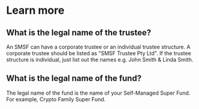 # Learn more  
  
  
## What is the legal name of the trustee?  

An SMSF can have a corporate trustee or an individual trustee structure. A corporate trustee should be listed as "SMSF Trustee Pty Ltd". If the trustee structure is individual, just list out the names e.g. John Smith & Linda Smith.  

## What is the legal name of the fund?  

The legal name of the fund is the name of your Self-Managed Super Fund. For example, Crypto Family Super Fund.
